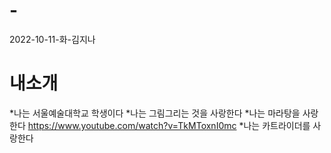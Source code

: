 # -
2022-10-11-화-김지나

# 내소개
*나는 서울예술대학교 학생이다
*나는 그림그리는 것을 사랑한다
*나는 마라탕을 사랑한다
https://www.youtube.com/watch?v=TkMToxnI0mc
*나는 카트라이더를 사랑한다
